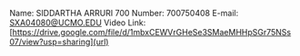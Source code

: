 Name: SIDDARTHA ARRURI
700 Number: 700750408
E-mail: SXA04080@UCMO.EDU
Video Link: [https://drive.google.com/file/d/1mbxCEWVrGHeSe3SMaeMHHpSGr75NSs07/view?usp=sharing](url)
